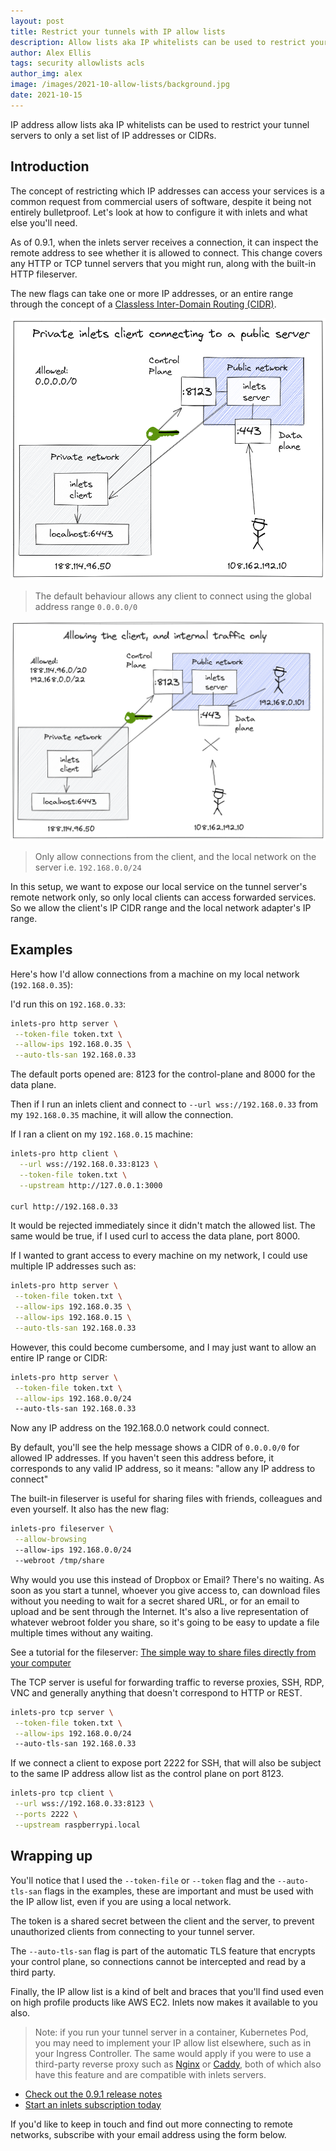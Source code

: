 ```yaml
---
layout: post
title: Restrict your tunnels with IP allow lists
description: Allow lists aka IP whitelists can be used to restrict your tunnel servers to only a set list of IP addresses or CIDRs 
author: Alex Ellis
tags: security allowlists acls
author_img: alex
image: /images/2021-10-allow-lists/background.jpg
date: 2021-10-15
---
```


IP address allow lists aka IP whitelists can be used to restrict your tunnel servers to only a set list of IP addresses or CIDRs.

## Introduction

The concept of restricting which IP addresses can access your services is a common request from commercial users of software, despite it being not entirely bulletproof. Let's look at how to configure it with inlets and what else you'll need.

As of 0.9.1, when the inlets server receives a connection, it can inspect the remote address to see whether it is allowed to connect. This change covers any HTTP or TCP tunnel servers that you might run, along with the built-in HTTP fileserver.

The new flags can take one or more IP addresses, or an entire range through the concept of a [Classless Inter-Domain Routing (CIDR)](https://en.wikipedia.org/wiki/Classless_Inter-Domain_Routing).

![Allow all addresses](/images/2021-10-allow-lists/allow-all.png)

> The default behaviour allows any client to connect using the global address range `0.0.0.0/0`

![Only allow connections from the client](/images/2021-10-allow-lists/allow-local.png)

>  Only allow connections from the client, and the local network on the server i.e. `192.168.0.0/24`

In this setup, we want to expose our local service on the tunnel server's remote network only, so only local clients can access forwarded services. So we allow the client's IP CIDR range and the local network adapter's IP range.

## Examples

Here's how I'd allow connections from a machine on my local network (`192.168.0.35`):

I'd run this on `192.168.0.33`:

```bash
inlets-pro http server \
 --token-file token.txt \
 --allow-ips 192.168.0.35 \
 --auto-tls-san 192.168.0.33
```

The default ports opened are: 8123 for the control-plane and 8000 for the data plane.

Then if I run an inlets client and connect to `--url wss://192.168.0.33` from my `192.168.0.35` machine, it will allow the connection.

If I ran a client on my `192.168.0.15` machine:

```bash
inlets-pro http client \
  --url wss://192.168.0.33:8123 \
  --token-file token.txt \
  --upstream http://127.0.0.1:3000

curl http://192.168.0.33
```

It would be rejected immediately since it didn't match the allowed list. The same would be true, if I used curl to access the data plane, port 8000.

If I wanted to grant access to every machine on my network, I could use multiple IP addresses such as:

```bash
inlets-pro http server \
 --token-file token.txt \
 --allow-ips 192.168.0.35 \
 --allow-ips 192.168.0.15 \
 --auto-tls-san 192.168.0.33
```

However, this could become cumbersome, and I may just want to allow an entire IP range or CIDR:

```bash
inlets-pro http server \
 --token-file token.txt \
 --allow-ips 192.168.0.0/24
 --auto-tls-san 192.168.0.33
```

Now any IP address on the 192.168.0.0 network could connect.

By default, you'll see the help message shows a CIDR of `0.0.0.0/0` for allowed IP addresses. If you haven't seen this address before, it corresponds to any valid IP address, so it means: "allow any IP address to connect"

The built-in fileserver is useful for sharing files with friends, colleagues and even yourself. It also has the new flag:

```bash
inlets-pro fileserver \
 --allow-browsing
 --allow-ips 192.168.0.0/24
 --webroot /tmp/share
```

Why would you use this instead of Dropbox or Email? There's no waiting. As soon as you start a tunnel, whoever you give access to, can download files without you needing to wait for a secret shared URL, or for an email to upload and be sent through the Internet. It's also a live representation of whatever webroot folder you share, so it's going to be easy to update a file multiple times without any waiting.

See a tutorial for the fileserver: [The simple way to share files directly from your computer](https://inlets.dev/blog/2021/02/09/simple-filesharing.html)

The TCP server is useful for forwarding traffic to reverse proxies, SSH, RDP, VNC and generally anything that doesn't correspond to HTTP or REST.

```bash
inlets-pro tcp server \
 --token-file token.txt \
 --allow-ips 192.168.0.0/24
 --auto-tls-san 192.168.0.33
```

If we connect a client to expose port 2222 for SSH, that will also be subject to the same IP address allow list as the control plane on port 8123.

```bash
inlets-pro tcp client \
 --url wss://192.168.0.33:8123 \
 --ports 2222 \
 --upstream raspberrypi.local
```

## Wrapping up

You'll notice that I used the `--token-file` or `--token` flag and the `--auto-tls-san` flags in the examples, these are important and must be used with the IP allow list, even if you are using a local network.

The token is a shared secret between the client and the server, to prevent unauthorized clients from connecting to your tunnel server.

The `--auto-tls-san` flag is part of the automatic TLS feature that encrypts your control plane, so connections cannot be intercepted and read by a third party.

Finally, the IP allow list is a kind of belt and braces that you'll find used even on high profile products like AWS EC2. Inlets now makes it available to you also.

> Note: if you run your tunnel server in a container, Kubernetes Pod, you may need to implement your IP allow list elsewhere, such as in your Ingress Controller. The same would apply if you were to use a third-party reverse proxy such as [Nginx](https://www.nginx.com/) or [Caddy](https://caddyserver.com/), both of which also have this feature and are compatible with inlets servers.

* [Check out the 0.9.1 release notes](https://github.com/inlets/inlets-pro/releases/0.9.1)
* [Start an inlets subscription today](https://inlets.dev/pricing)

If you'd like to keep in touch and find out more connecting to remote networks, subscribe with your email address using the form below.
